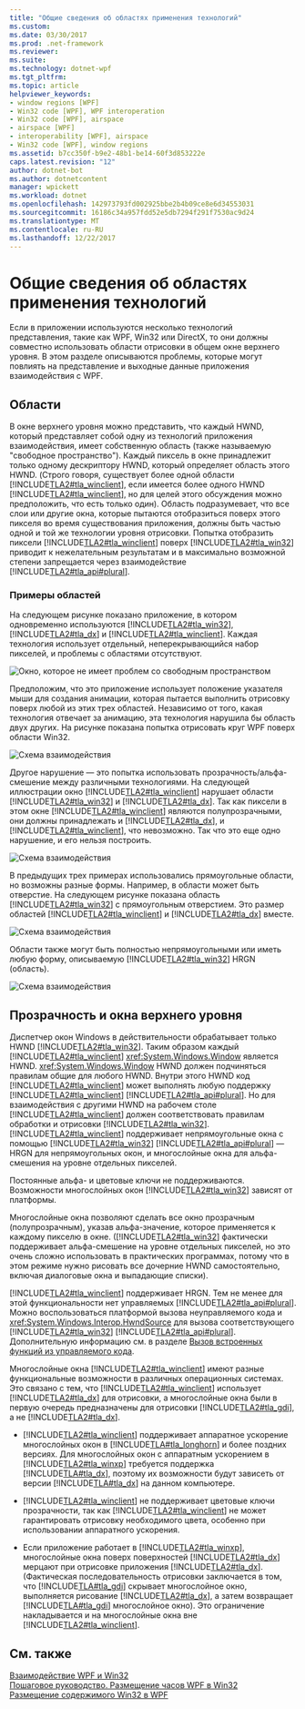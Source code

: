 ```yaml
---
title: "Общие сведения об областях применения технологий"
ms.custom: 
ms.date: 03/30/2017
ms.prod: .net-framework
ms.reviewer: 
ms.suite: 
ms.technology: dotnet-wpf
ms.tgt_pltfrm: 
ms.topic: article
helpviewer_keywords:
- window regions [WPF]
- Win32 code [WPF], WPF interoperation
- Win32 code [WPF], airspace
- airspace [WPF]
- interoperability [WPF], airspace
- Win32 code [WPF], window regions
ms.assetid: b7cc350f-b9e2-48b1-be14-60f3d853222e
caps.latest.revision: "12"
author: dotnet-bot
ms.author: dotnetcontent
manager: wpickett
ms.workload: dotnet
ms.openlocfilehash: 142973793fd002925bbe2b4b09ce8e6d34553031
ms.sourcegitcommit: 16186c34a957fdd52e5db7294f291f7530ac9d24
ms.translationtype: MT
ms.contentlocale: ru-RU
ms.lasthandoff: 12/22/2017
---
```

# <a name="technology-regions-overview"></a>Общие сведения об областях применения технологий
Если в приложении используются несколько технологий представления, такие как WPF, Win32 или DirectX, то они должны совместно использовать области отрисовки в общем окне верхнего уровня. В этом разделе описываются проблемы, которые могут повлиять на представление и выходные данные приложения взаимодействия с WPF.  
  
## <a name="regions"></a>Области  
 В окне верхнего уровня можно представить, что каждый HWND, который представляет собой одну из технологий приложения взаимодействия, имеет собственную область (также называемую "свободное пространство"). Каждый пиксель в окне принадлежит только одному дескриптору HWND, который определяет область этого HWND. (Строго говоря, существует более одной области [!INCLUDE[TLA2#tla_winclient](../../../../includes/tla2sharptla-winclient-md.md)], если имеется более одного HWND [!INCLUDE[TLA2#tla_winclient](../../../../includes/tla2sharptla-winclient-md.md)], но для целей этого обсуждения можно предположить, что есть только один). Область подразумевает, что все слои или другие окна, которые пытаются отобразиться поверх этого пикселя во время существования приложения, должны быть частью одной и той же технологии уровня отрисовки. Попытка отобразить пиксели [!INCLUDE[TLA2#tla_winclient](../../../../includes/tla2sharptla-winclient-md.md)] поверх [!INCLUDE[TLA2#tla_win32](../../../../includes/tla2sharptla-win32-md.md)] приводит к нежелательным результатам и в максимально возможной степени запрещается через взаимодействие [!INCLUDE[TLA2#tla_api#plural](../../../../includes/tla2sharptla-apisharpplural-md.md)].  
  
### <a name="region-examples"></a>Примеры областей  
 На следующем рисунке показано приложение, в котором одновременно используются [!INCLUDE[TLA2#tla_win32](../../../../includes/tla2sharptla-win32-md.md)], [!INCLUDE[TLA2#tla_dx](../../../../includes/tla2sharptla-dx-md.md)] и [!INCLUDE[TLA2#tla_winclient](../../../../includes/tla2sharptla-winclient-md.md)]. Каждая технология использует отдельный, неперекрывающийся набор пикселей, и проблемы с областями отсутствуют.  
  
 ![Окно, которое не имеет проблем со свободным пространством](../../../../docs/framework/wpf/advanced/media/migrationinteroparchitectarticle01.png "MigrationInteropArchitectArticle01")  
  
 Предположим, что это приложение использует положение указателя мыши для создания анимации, которая пытается выполнить отрисовку поверх любой из этих трех областей. Независимо от того, какая технология отвечает за анимацию, эта технология нарушила бы область двух других. На рисунке показана попытка отрисовать круг WPF поверх области Win32.  
  
 ![Схема взаимодействия](../../../../docs/framework/wpf/advanced/media/migrationinteroparchitectarticle02.png "MigrationInteropArchitectArticle02")  
  
 Другое нарушение — это попытка использовать прозрачность/альфа-смешение между различными технологиями.  На следующей иллюстрации окно [!INCLUDE[TLA2#tla_winclient](../../../../includes/tla2sharptla-winclient-md.md)] нарушает области [!INCLUDE[TLA2#tla_win32](../../../../includes/tla2sharptla-win32-md.md)] и [!INCLUDE[TLA2#tla_dx](../../../../includes/tla2sharptla-dx-md.md)]. Так как пиксели в этом окне [!INCLUDE[TLA2#tla_winclient](../../../../includes/tla2sharptla-winclient-md.md)] являются полупрозрачными, они должны принадлежать и [!INCLUDE[TLA2#tla_dx](../../../../includes/tla2sharptla-dx-md.md)], и [!INCLUDE[TLA2#tla_winclient](../../../../includes/tla2sharptla-winclient-md.md)], что невозможно.  Так что это еще одно нарушение, и его нельзя построить.  
  
 ![Схема взаимодействия](../../../../docs/framework/wpf/advanced/media/migrationinteroparchitectarticle03.png "MigrationInteropArchitectArticle03")  
  
 В предыдущих трех примерах использовались прямоугольные области, но возможны разные формы.  Например, в области может быть отверстие. На следующем рисунке показана область [!INCLUDE[TLA2#tla_win32](../../../../includes/tla2sharptla-win32-md.md)] с прямоугольным отверстием. Это размер областей [!INCLUDE[TLA2#tla_winclient](../../../../includes/tla2sharptla-winclient-md.md)] и [!INCLUDE[TLA2#tla_dx](../../../../includes/tla2sharptla-dx-md.md)] вместе.  
  
 ![Схема взаимодействия](../../../../docs/framework/wpf/advanced/media/migrationinteroparchitectarticle04.png "MigrationInteropArchitectArticle04")  
  
 Области также могут быть полностью непрямоугольными или иметь любую форму, описываемую [!INCLUDE[TLA2#tla_win32](../../../../includes/tla2sharptla-win32-md.md)] HRGN (область).  
  
 ![Схема взаимодействия](../../../../docs/framework/wpf/advanced/media/migrationinteroparchitectarticle05.png "MigrationInteropArchitectArticle05")  
  
## <a name="transparency-and-top-level-windows"></a>Прозрачность и окна верхнего уровня  
 Диспетчер окон Windows в действительности обрабатывает только HWND [!INCLUDE[TLA2#tla_win32](../../../../includes/tla2sharptla-win32-md.md)]. Таким образом каждый [!INCLUDE[TLA2#tla_winclient](../../../../includes/tla2sharptla-winclient-md.md)] <xref:System.Windows.Window> является HWND. <xref:System.Windows.Window> HWND должен подчиняться правилам общие для любого HWND. Внутри этого HWND код [!INCLUDE[TLA2#tla_winclient](../../../../includes/tla2sharptla-winclient-md.md)] может выполнять любую поддержку [!INCLUDE[TLA2#tla_winclient](../../../../includes/tla2sharptla-winclient-md.md)] [!INCLUDE[TLA2#tla_api#plural](../../../../includes/tla2sharptla-apisharpplural-md.md)]. Но для взаимодействия с другими HWND на рабочем столе [!INCLUDE[TLA2#tla_winclient](../../../../includes/tla2sharptla-winclient-md.md)] должен соответствовать правилам обработки и отрисовки [!INCLUDE[TLA2#tla_win32](../../../../includes/tla2sharptla-win32-md.md)].  [!INCLUDE[TLA2#tla_winclient](../../../../includes/tla2sharptla-winclient-md.md)] поддерживает непрямоугольные окна с помощью [!INCLUDE[TLA2#tla_win32](../../../../includes/tla2sharptla-win32-md.md)] [!INCLUDE[TLA2#tla_api#plural](../../../../includes/tla2sharptla-apisharpplural-md.md)] — HRGN для непрямоугольных окон, и многослойные окна для альфа-смешения на уровне отдельных пикселей.  
  
 Постоянные альфа- и цветовые ключи не поддерживаются.  Возможности многослойных окон [!INCLUDE[TLA2#tla_win32](../../../../includes/tla2sharptla-win32-md.md)] зависят от платформы.  
  
 Многослойные окна позволяют сделать все окно прозрачным (полупрозрачным), указав альфа-значение, которое применяется к каждому пикселю в окне.  ([!INCLUDE[TLA2#tla_win32](../../../../includes/tla2sharptla-win32-md.md)] фактически поддерживает альфа-смешение на уровне отдельных пикселей, но это очень сложно использовать в практических программах, потому что в этом режиме нужно рисовать все дочерние HWND самостоятельно, включая диалоговые окна и выпадающие списки).  
  
 [!INCLUDE[TLA2#tla_winclient](../../../../includes/tla2sharptla-winclient-md.md)] поддерживает HRGN. Тем не менее для этой функциональности нет управляемых [!INCLUDE[TLA2#tla_api#plural](../../../../includes/tla2sharptla-apisharpplural-md.md)]. Можно воспользоваться платформой вызова неуправляемого кода и <xref:System.Windows.Interop.HwndSource> для вызова соответствующего [!INCLUDE[TLA2#tla_win32](../../../../includes/tla2sharptla-win32-md.md)] [!INCLUDE[TLA2#tla_api#plural](../../../../includes/tla2sharptla-apisharpplural-md.md)]. Дополнительную информацию см. в разделе [Вызов встроенных функций из управляемого кода](/cpp/dotnet/calling-native-functions-from-managed-code).  
  
 Многослойные окна [!INCLUDE[TLA2#tla_winclient](../../../../includes/tla2sharptla-winclient-md.md)] имеют разные функциональные возможности в различных операционных системах. Это связано с тем, что [!INCLUDE[TLA2#tla_winclient](../../../../includes/tla2sharptla-winclient-md.md)] использует [!INCLUDE[TLA2#tla_dx](../../../../includes/tla2sharptla-dx-md.md)] для отрисовки, а многослойные окна были в первую очередь предназначены для отрисовки [!INCLUDE[TLA2#tla_gdi](../../../../includes/tla2sharptla-gdi-md.md)], а не [!INCLUDE[TLA2#tla_dx](../../../../includes/tla2sharptla-dx-md.md)].  
  
-   [!INCLUDE[TLA2#tla_winclient](../../../../includes/tla2sharptla-winclient-md.md)] поддерживает аппаратное ускорение многослойных окон в [!INCLUDE[TLA#tla_longhorn](../../../../includes/tlasharptla-longhorn-md.md)] и более поздних версиях. Для многослойных окон с аппаратным ускорением в [!INCLUDE[TLA2#tla_winxp](../../../../includes/tla2sharptla-winxp-md.md)] требуется поддержка [!INCLUDE[TLA#tla_dx](../../../../includes/tlasharptla-dx-md.md)], поэтому их возможности будут зависеть от версии [!INCLUDE[TLA#tla_dx](../../../../includes/tlasharptla-dx-md.md)] на данном компьютере.  
  
-   [!INCLUDE[TLA2#tla_winclient](../../../../includes/tla2sharptla-winclient-md.md)] не поддерживает цветовые ключи прозрачности, так как [!INCLUDE[TLA2#tla_winclient](../../../../includes/tla2sharptla-winclient-md.md)] не может гарантировать отрисовку необходимого цвета, особенно при использовании аппаратного ускорения.  
  
-   Если приложение работает в [!INCLUDE[TLA2#tla_winxp](../../../../includes/tla2sharptla-winxp-md.md)], многослойные окна поверх поверхностей [!INCLUDE[TLA2#tla_dx](../../../../includes/tla2sharptla-dx-md.md)] мерцают при отрисовке приложения [!INCLUDE[TLA2#tla_dx](../../../../includes/tla2sharptla-dx-md.md)].  (Фактическая последовательность отрисовки заключается в том, что [!INCLUDE[TLA#tla_gdi](../../../../includes/tlasharptla-gdi-md.md)] скрывает многослойное окно, выполняется рисование [!INCLUDE[TLA2#tla_dx](../../../../includes/tla2sharptla-dx-md.md)], а затем возвращает [!INCLUDE[TLA#tla_gdi](../../../../includes/tlasharptla-gdi-md.md)] многослойное окно).  Это ограничение накладывается и на многослойные окна вне [!INCLUDE[TLA2#tla_winclient](../../../../includes/tla2sharptla-winclient-md.md)].  
  
## <a name="see-also"></a>См. также  
 [Взаимодействие WPF и Win32](../../../../docs/framework/wpf/advanced/wpf-and-win32-interoperation.md)  
 [Пошаговое руководство. Размещение часов WPF в Win32](../../../../docs/framework/wpf/advanced/walkthrough-hosting-a-wpf-clock-in-win32.md)  
 [Размещение содержимого Win32 в WPF](../../../../docs/framework/wpf/advanced/hosting-win32-content-in-wpf.md)
